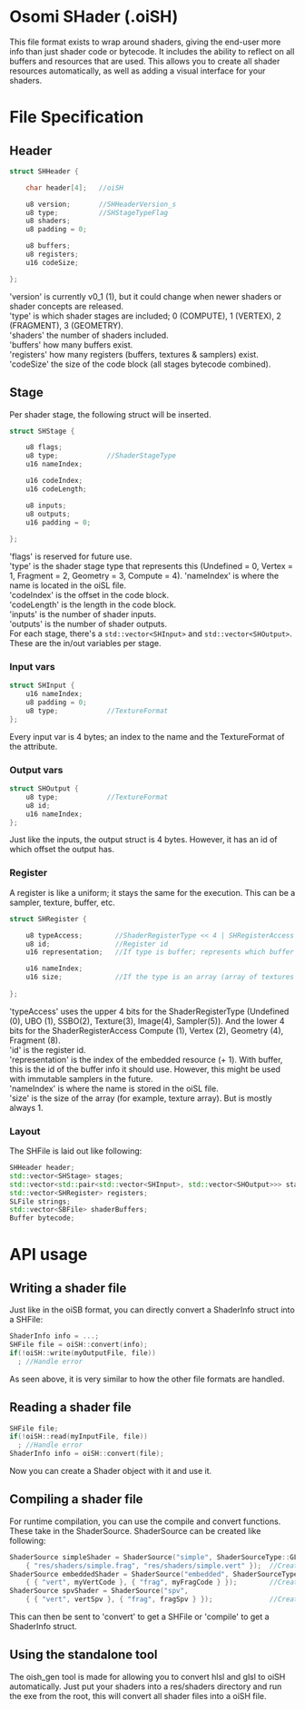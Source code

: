 # Osomi SHader (.oiSH)
This file format exists to wrap around shaders, giving the end-user more info than just shader code or bytecode. It includes the ability to reflect on all buffers and resources that are used. This allows you to create all shader resources automatically, as well as adding a visual interface for your shaders.
# File Specification
## Header
```cpp
struct SHHeader {

	char header[4];   //oiSH

	u8 version;       //SHHeaderVersion_s
	u8 type;          //SHStageTypeFlag
	u8 shaders;
	u8 padding = 0;

	u8 buffers;
	u8 registers;
	u16 codeSize;

};
```
'version' is currently v0_1 (1), but it could change when newer shaders or shader concepts are released.  
'type' is which shader stages are included; 0 (COMPUTE), 1 (VERTEX), 2 (FRAGMENT), 3 (GEOMETRY).  
'shaders' the number of shaders included.  
'buffers' how many buffers exist.  
'registers' how many registers (buffers, textures & samplers) exist.  
'codeSize' the size of the code block (all stages bytecode combined).
## Stage
Per shader stage, the following struct will be inserted.
```cpp
struct SHStage {

	u8 flags;
	u8 type;			//ShaderStageType
	u16 nameIndex;

	u16 codeIndex;
	u16 codeLength;

	u8 inputs;
	u8 outputs;
	u16 padding = 0;
      
};
```
'flags' is reserved for future use.  
'type' is the shader stage type that represents this (Undefined = 0, Vertex = 1, Fragment = 2, Geometry = 3, Compute = 4).
'nameIndex' is where the name is located in the oiSL file.  
'codeIndex' is the offset in the code block.  
'codeLength' is the length in the code block.  
'inputs' is the number of shader inputs.  
'outputs' is the number of shader outputs.  
For each stage, there's a `std::vector<SHInput>` and `std::vector<SHOutput>`. These are the in/out variables per stage.
### Input vars
```cpp
struct SHInput {
	u16 nameIndex;
	u8 padding = 0;
	u8 type;			//TextureFormat
};
```
Every input var is 4 bytes; an index to the name and the TextureFormat of the attribute.
### Output vars
```cpp
struct SHOutput {
	u8 type;			//TextureFormat
	u8 id;
	u16 nameIndex;
};
```
Just like the inputs, the output struct is 4 bytes. However, it has an id of which offset the output has.
### Register
A register is like a uniform; it stays the same for the execution. This can be a sampler, texture, buffer, etc.
```cpp
struct SHRegister {

	u8 typeAccess;        //ShaderRegisterType << 4 | SHRegisterAccess
	u8 id;                //Register id
	u16 representation;   //If type is buffer; represents which buffer to use.

	u16 nameIndex;
	u16 size;             //If the type is an array (array of textures for example)
      
};
```
'typeAccess' uses the upper 4 bits for the ShaderRegisterType (Undefined (0), UBO (1), SSBO(2), Texture(3), Image(4), Sampler(5)). And the lower 4 bits for the ShaderRegisterAccess Compute (1), Vertex (2), Geometry (4), Fragment (8).  
'id' is the register id.  
'representation' is the index of the embedded resource (+ 1). With buffer, this is the id of the buffer info it should use. However, this might be used with immutable samplers in the future.  
'nameIndex' is where the name is stored in the oiSL file.  
'size' is the size of the array (for example, texture array). But is mostly always 1.
### Layout
The SHFile is laid out like following:
```cpp
SHHeader header;
std::vector<SHStage> stages;
std::vector<std::pair<std::vector<SHInput>, std::vector<SHOutput>>> stageInputsOutputs;
std::vector<SHRegister> registers;
SLFile strings;
std::vector<SBFile> shaderBuffers;
Buffer bytecode;
```
# API usage
## Writing a shader file
Just like in the oiSB format, you can directly convert a ShaderInfo struct into a SHFile:
```cpp
ShaderInfo info = ...;
SHFile file = oiSH::convert(info);
if(!oiSH::write(myOutputFile, file))
  ; //Handle error
```
As seen above, it is very similar to how the other file formats are handled.
## Reading a shader file
```cpp
SHFile file;
if(!oiSH::read(myInputFile, file))
  ; //Handle error
ShaderInfo info = oiSH::convert(file);
```
Now you can create a Shader object with it and use it.
## Compiling a shader file
For runtime compilation, you can use the compile and convert functions. These take in the ShaderSource. ShaderSource can be created like following:
```cpp
ShaderSource simpleShader = ShaderSource("simple", ShaderSourceType::GLSL, 
    { "res/shaders/simple.frag", "res/shaders/simple.vert" });  //Create from files (SPIRV/GLSL/HLSL)
ShaderSource embeddedShader = ShaderSource("embedded", ShaderSourceType::GLSL, 
    { { "vert", myVertCode }, { "frag", myFragCode } });        //Create from source (no relative includes)
ShaderSource spvShader = ShaderSource("spv", 
    { { "vert", vertSpv }, { "frag", fragSpv } });              //Create from spirv (has to be a CopyBuffer)
```
This can then be sent to 'convert' to get a SHFile or 'compile' to get a ShaderInfo struct.
## Using the standalone tool
The oish_gen tool is made for allowing you to convert hlsl and glsl to oiSH automatically. Just put your shaders into a res/shaders directory and run the exe from the root, this will convert all shader files into a oiSH file.
